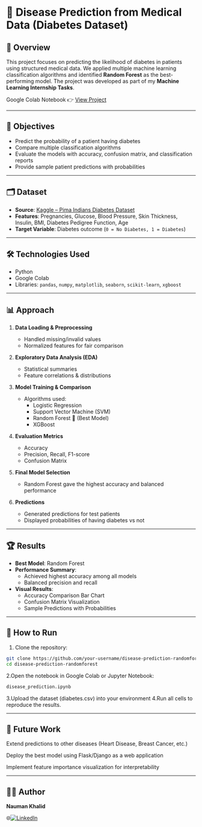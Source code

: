 # 🏥 Disease Prediction from Medical Data (Diabetes Dataset)

## 📌 Overview
This project focuses on predicting the likelihood of diabetes in patients using structured medical data. We applied multiple machine learning classification algorithms and identified **Random Forest** as the best-performing model. The project was developed as part of my **Machine Learning Internship Tasks**.

Google Colab Notebook 👉 [View Project](https://colab.research.google.com/drive/1T9NOkF7jzwKkjU2py3HYAS9pZltuXPW8?usp=sharing)

---

## 🎯 Objectives
- Predict the probability of a patient having diabetes
- Compare multiple classification algorithms
- Evaluate the models with accuracy, confusion matrix, and classification reports
- Provide sample patient predictions with probabilities

---

## 🗂 Dataset
- **Source**: [Kaggle – Pima Indians Diabetes Dataset](https://www.kaggle.com/datasets/mathchi/diabetes-data-set)
- **Features**: Pregnancies, Glucose, Blood Pressure, Skin Thickness, Insulin, BMI, Diabetes Pedigree Function, Age
- **Target Variable**: Diabetes outcome (`0 = No Diabetes, 1 = Diabetes`)

---

## 🛠️ Technologies Used
- Python
- Google Colab
- Libraries: `pandas`, `numpy`, `matplotlib`, `seaborn`, `scikit-learn`, `xgboost`

---

## 📊 Approach
1. **Data Loading & Preprocessing**
   - Handled missing/invalid values
   - Normalized features for fair comparison

2. **Exploratory Data Analysis (EDA)**
   - Statistical summaries
   - Feature correlations & distributions

3. **Model Training & Comparison**
   - Algorithms used:
     - Logistic Regression
     - Support Vector Machine (SVM)
     - Random Forest 🌟 (Best Model)
     - XGBoost

4. **Evaluation Metrics**
   - Accuracy
   - Precision, Recall, F1-score
   - Confusion Matrix

5. **Final Model Selection**
   - Random Forest gave the highest accuracy and balanced performance

6. **Predictions**
   - Generated predictions for test patients
   - Displayed probabilities of having diabetes vs not

---

## 🏆 Results
- **Best Model**: Random Forest
- **Performance Summary**:
  - Achieved highest accuracy among all models
  - Balanced precision and recall
- **Visual Results**:
  - Accuracy Comparison Bar Chart
  - Confusion Matrix Visualization
  - Sample Predictions with Probabilities

---

## 🚀 How to Run
1. Clone the repository:
```bash
git clone https://github.com/your-username/disease-prediction-randomforest.git
cd disease-prediction-randomforest
```
2.Open the notebook in Google Colab or Jupyter Notebook:
```bash
disease_prediction.ipynb
```
3.Upload the dataset (diabetes.csv) into your environment
4.Run all cells to reproduce the results.

---
## 📌 Future Work
Extend predictions to other diseases (Heart Disease, Breast Cancer, etc.)

Deploy the best model using Flask/Django as a web application

Implement feature importance visualization for interpretability

---
## 👨‍💻 Author

**Nauman Khalid**

🌐[![LinkedIn](https://img.shields.io/badge/LinkedIn-Profile-blue)](https://www.linkedin.com/in/nauman-khalid-58a2692a0)

